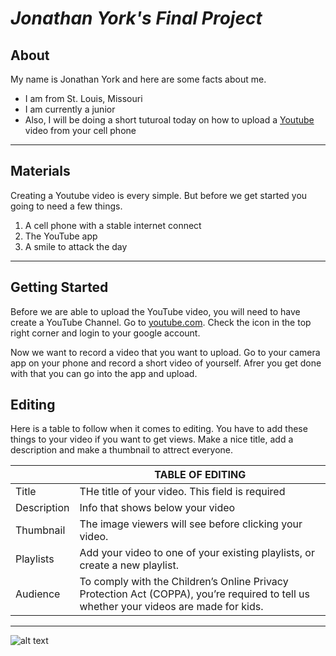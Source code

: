 # *Jonathan York's Final Project*
## About
My name is Jonathan York and here are some facts about me. 
- I am from St. Louis, Missouri 
- I am currently a junior 
- Also, I will be doing a short tuturoal today on how to upload a [Youtube](http://www.youtube.com) video from your cell phone
___

## Materials

Creating a Youtube video is every simple.  But before we get started you going to need a few things. 

1. A cell phone with a stable internet connect
2. The YouTube app
3. A smile to attack the day

___
## Getting Started

Before we are able to upload the YouTube video, you will need to have create a YouTube Channel. Go to [youtube.com](http://youtube.com). Check the icon in the top right corner and login to your google account.

Now we want to record a video that you want to upload.  Go to your camera app on your phone and record a short video of yourself.  Afrer you get done with that you can go into the app and upload.

## Editing 

Here is a table to follow when it comes to editing.  You have to add these things to your video if you want to get views.  Make a nice title, add a description and make a thumbnail to attrect everyone.

|  | TABLE OF EDITING          |
| --- | --- |
| Title | THe title of your video. This field is required |
| Description | Info that shows below your video |
| Thumbnail| The image viewers will see before clicking your video. |
| Playlists | Add your video to one of your existing playlists, or create a new playlist. |
| Audience | To comply with the Children’s Online Privacy Protection Act (COPPA), you’re required to tell us whether your videos are made for kids. |




___

![alt text](http://picsum.photos/200/200)



